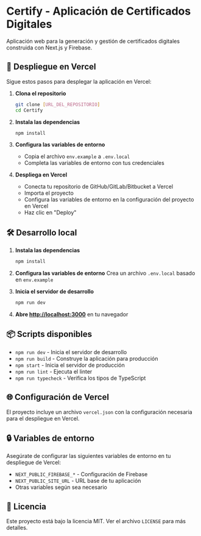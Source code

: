 # Certify - Aplicación de Certificados Digitales

Aplicación web para la generación y gestión de certificados digitales construida con Next.js y Firebase.

## 🚀 Despliegue en Vercel

Sigue estos pasos para desplegar la aplicación en Vercel:

1. **Clona el repositorio**
   ```bash
   git clone [URL_DEL_REPOSITORIO]
   cd Certify
   ```

2. **Instala las dependencias**
   ```bash
   npm install
   ```

3. **Configura las variables de entorno**
   - Copia el archivo `env.example` a `.env.local`
   - Completa las variables de entorno con tus credenciales

4. **Despliega en Vercel**
   - Conecta tu repositorio de GitHub/GitLab/Bitbucket a Vercel
   - Importa el proyecto
   - Configura las variables de entorno en la configuración del proyecto en Vercel
   - Haz clic en "Deploy"

## 🛠 Desarrollo local

1. **Instala las dependencias**
   ```bash
   npm install
   ```

2. **Configura las variables de entorno**
   Crea un archivo `.env.local` basado en `env.example`

3. **Inicia el servidor de desarrollo**
   ```bash
   npm run dev
   ```

4. **Abre [http://localhost:3000](http://localhost:3000)** en tu navegador

## 📦 Scripts disponibles

- `npm run dev` - Inicia el servidor de desarrollo
- `npm run build` - Construye la aplicación para producción
- `npm start` - Inicia el servidor de producción
- `npm run lint` - Ejecuta el linter
- `npm run typecheck` - Verifica los tipos de TypeScript

## 🌐 Configuración de Vercel

El proyecto incluye un archivo `vercel.json` con la configuración necesaria para el despliegue en Vercel.

## 🔒 Variables de entorno

Asegúrate de configurar las siguientes variables de entorno en tu despliegue de Vercel:

- `NEXT_PUBLIC_FIREBASE_*` - Configuración de Firebase
- `NEXT_PUBLIC_SITE_URL` - URL base de tu aplicación
- Otras variables según sea necesario

## 📄 Licencia

Este proyecto está bajo la licencia MIT. Ver el archivo `LICENSE` para más detalles.

